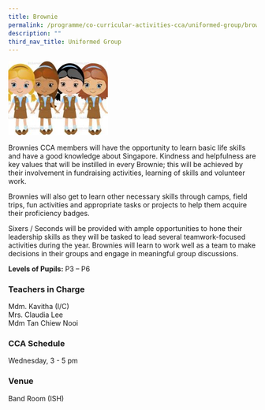 ```yaml
---
title: Brownie
permalink: /programme/co-curricular-activities-cca/uniformed-group/brownie
description: ""
third_nav_title: Uniformed Group
---
```


<img src="/images/brownie1.jpeg" 
     style="width:40%">
		 
		 
Brownies CCA members will have the opportunity to learn basic life skills and have a good knowledge about Singapore. Kindness and helpfulness are key values that will be instilled in every Brownie; this will be achieved by their involvement in fundraising activities, learning of skills and volunteer work.

  

Brownies will also get to learn other necessary skills through camps, field trips, fun activities and appropriate tasks or projects to help them acquire their proficiency badges.

  

Sixers / Seconds will be provided with ample opportunities to hone their leadership skills as they will be tasked to lead several teamwork-focused activities during the year. Brownies will learn to work well as a team to make decisions in their groups and engage in meaningful group discussions.



**Levels of Pupils:** P3 – P6   



### Teachers in Charge

Mdm. Kavitha (I/C) <br>
Mrs. Claudia Lee <br>
Mdm Tan Chiew Nooi

  

### CCA Schedule
Wednesday, 3 - 5 pm

  

### Venue

Band Room (ISH)
